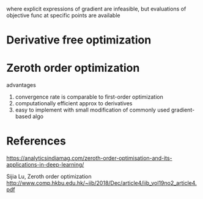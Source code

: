 

where explicit expressions of gradient are infeasible, but evaluations of objective func at specific points are available 

# Derivative free optimization

# Zeroth order optimization

advantages

1. convergence rate is comparable to first-order optimization
1. computationally efficient approx to derivatives
1. easy to implement with small modification of commonly used gradient-based algo


# References

https://analyticsindiamag.com/zeroth-order-optimisation-and-its-applications-in-deep-learning/

Sijia Lu, Zeroth order optimization http://www.comp.hkbu.edu.hk/~iib/2018/Dec/article4/iib_vol19no2_article4.pdf
